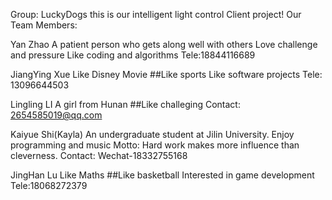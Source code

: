 Group: LuckyDogs
this is our intelligent light control Client project!
Our Team Members:

Yan Zhao
A patient person who gets along well with others 
Love challenge and pressure 
Like coding and algorithms
Tele:18844116689

JiangYing Xue
Like Disney Movie ##Like sports 
Like software projects
Tele: 13096644503

Lingling LI 
A girl from Hunan ##Like challeging
Contact: 2654585019@qq.com

Kaiyue Shi(Kayla) 
An undergraduate student at Jilin University. 
Enjoy programming and music 
Motto: Hard work makes more influence than cleverness.
Contact: Wechat-18332755168

JingHan Lu 
Like Maths ##Like basketball 
Interested in game development
Tele:18068272379
